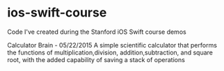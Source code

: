 # ios-swift-course
Code I've created during the Stanford iOS Swift course demos

Calculator Brain - 05/22/2015
  A simple scientific calculator that performs the functions of multiplication,division, addition,subtraction, and square root,
  with the added capability of saving a stack of operations
